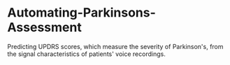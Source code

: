 # Automating-Parkinsons-Assessment
Predicting UPDRS scores, which measure the severity of Parkinson's, from the signal characteristics of patients' voice recordings.
